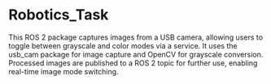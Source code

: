 # Robotics_Task
This ROS 2 package captures images from a USB camera, allowing users to toggle between grayscale and color modes via a service. It uses the usb_cam package for image capture and OpenCV for grayscale conversion. Processed images are published to a ROS 2 topic for further use, enabling real-time image mode switching.
